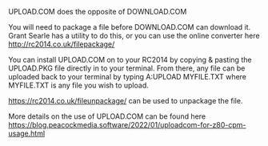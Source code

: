 UPLOAD.COM does the opposite of DOWNLOAD.COM

You will need to package a file before DOWNLOAD.COM can download it.  Grant Searle has a utility to do this, or you can use the online converter here http://rc2014.co.uk/filepackage/

You can install UPLOAD.COM on to your RC2014 by copying & pasting the UPLOAD.PKG file directly in to your terminal.  From there, any file can be uploaded back to your terminal by typing A:UPLOAD MYFILE.TXT where MYFILE.TXT is any file you wish to upload.

https://rc2014.co.uk/fileunpackage/ can be used to unpackage the file.

More details on the use of UPLOAD.COM can be found here https://blog.peacockmedia.software/2022/01/uploadcom-for-z80-cpm-usage.html
